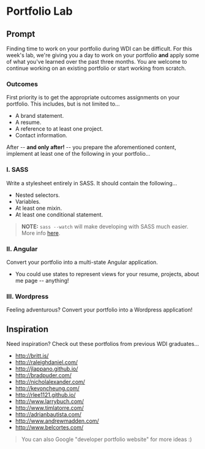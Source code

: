 # Portfolio Lab

## Prompt

Finding time to work on your portfolio during WDI can be difficult. For this week's lab, we're giving you a day to work on your portfolio **and** apply some of what you've learned over the past three months. You are welcome to continue working on an existing portfolio or start working from scratch.

### Outcomes

First priority is to get the appropriate outcomes assignments on your portfolio. This includes, but is not limited to...
* A brand statement.
* A resume.
* A reference to at least one project.
* Contact information.

After -- **and only after!** -- you prepare the aforementioned content, implement at least one of the following in your portfolio...

### I. SASS

Write a stylesheet entirely in SASS. It should contain the following...
* Nested selectors.
* Variables.
* At least one mixin.
* At least one conditional statement.

> **NOTE:** `sass --watch` will make developing with SASS much easier. More info [here](http://sass-lang.com/documentation/file.SASS_REFERENCE.html).

### II. Angular

Convert your portfolio into a multi-state Angular application.
* You could use states to represent views for your resume, projects, about me page -- anything!

### III. Wordpress

Feeling adventurous? Convert your portfolio into a Wordpress application!

## Inspiration

Need inspiration? Check out these portfolios from previous WDI graduates...

* http://britt.is/
* http://raleighdaniel.com/
* http://jlappano.github.io/
* http://bradpuder.com/
* http://nicholalexander.com/
* http://kevoncheung.com/
* http://rlee1121.github.io/
* http://www.larrybuch.com/
* http://www.timlatorre.com/
* http://adrianbautista.com/
* http://www.andrewmadden.com/
* http://www.belcortes.com/

> You can also Google "developer portfolio website" for more ideas :)
